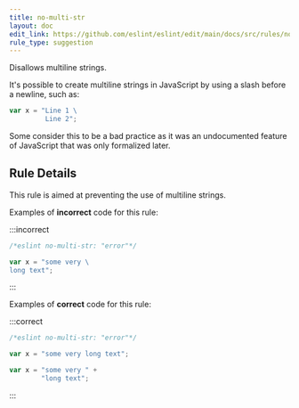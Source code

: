 ```yaml
---
title: no-multi-str
layout: doc
edit_link: https://github.com/eslint/eslint/edit/main/docs/src/rules/no-multi-str.md
rule_type: suggestion
---
```


Disallows multiline strings.

It's possible to create multiline strings in JavaScript by using a slash before a newline, such as:

```js
var x = "Line 1 \
         Line 2";
```

Some consider this to be a bad practice as it was an undocumented feature of JavaScript that was only formalized later.

## Rule Details

This rule is aimed at preventing the use of multiline strings.

Examples of **incorrect** code for this rule:

:::incorrect

```js
/*eslint no-multi-str: "error"*/

var x = "some very \
long text";
```

:::

Examples of **correct** code for this rule:

:::correct

```js
/*eslint no-multi-str: "error"*/

var x = "some very long text";

var x = "some very " +
        "long text";
```

:::
